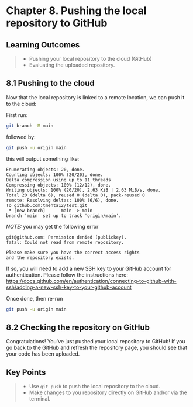 # Chapter 8. Pushing the local repository to GitHub

## Learning Outcomes
> - Pushing your local repository to the cloud (GitHub)
> - Evaluating the uploaded repository.

## 8.1 Pushing to the cloud

Now that the local repository is linked to a remote location, we can push it to the cloud:

First run:
~~~bash
git branch -M main
~~~
followed by:
~~~bash
git push -u origin main
~~~
this will output something like:
~~~console
Enumerating objects: 20, done.
Counting objects: 100% (20/20), done.
Delta compression using up to 11 threads
Compressing objects: 100% (12/12), done.
Writing objects: 100% (20/20), 2.63 KiB | 2.63 MiB/s, done.
Total 20 (delta 6), reused 0 (delta 0), pack-reused 0
remote: Resolving deltas: 100% (6/6), done.
To github.com:tmehta12/test.git
 * [new branch]      main -> main
branch 'main' set up to track 'origin/main'.
~~~

*NOTE:* you may get the following error
~~~console
git@github.com: Permission denied (publickey).
fatal: Could not read from remote repository.

Please make sure you have the correct access rights
and the repository exists.
~~~

If so, you will need to add a new SSH key to your GitHub account for authentication. Please follow the instructions here: https://docs.github.com/en/authentication/connecting-to-github-with-ssh/adding-a-new-ssh-key-to-your-github-account 

Once done, then re-run
~~~bash
git push -u origin main
~~~

## 8.2 Checking the repository on GitHub

Congratulations! You've just pushed your local repository to GitHub!
If you go back to the GitHub and refresh the repository page, you should see that your code has been uploaded.

## Key Points
> - Use `git push` to push the local repository to the cloud. 
> - Make changes to you repository directly on GitHub and/or via the terminal. 
